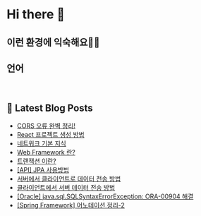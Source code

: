 # Hi there 👋

## 이런 환경에 익숙해요✍🏼

## 언어

<p>
  <img alt="" src= "https://img.shields.io/badge/JavaScript-F7DF1E?style=flat-square&logo=JavaScript&logoColor=white"/> 
  <img alt="" src= "https://img.shields.io/badge/TypeScript-black?logo=typescript&logoColor=blue"/>
</p>

## 📕 Latest Blog Posts

<ul><li><a href='https://o-ohi-code.tistory.com/48' target='_blank'>CORS 오류 완벽 정리!</a></li><li><a href='https://o-ohi-code.tistory.com/47' target='_blank'>React 프로젝트 생성 방법</a></li><li><a href='https://o-ohi-code.tistory.com/46' target='_blank'>네트워크 기본 지식</a></li><li><a href='https://o-ohi-code.tistory.com/45' target='_blank'>Web Framework 란?</a></li><li><a href='https://o-ohi-code.tistory.com/44' target='_blank'>트랜잭션 이란?</a></li><li><a href='https://o-ohi-code.tistory.com/43' target='_blank'>[API] JPA 사용방법</a></li><li><a href='https://o-ohi-code.tistory.com/42' target='_blank'>서버에서 클라이언트로 데이터 전송 방법</a></li><li><a href='https://o-ohi-code.tistory.com/41' target='_blank'>클라이언트에서 서버 데이터 전송 방법</a></li><li><a href='https://o-ohi-code.tistory.com/40' target='_blank'>[Oracle] java.sql.SQLSyntaxErrorException: ORA-00904 해결</a></li><li><a href='https://o-ohi-code.tistory.com/39' target='_blank'>[Spring Framework] 어노테이션 정리-2</a></li></ul>